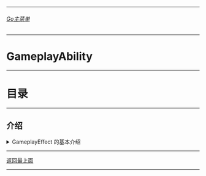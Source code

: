 ___________________________________________________________________________________________
###### [Go主菜单](../MainMenu.md)
___________________________________________________________________________________________
# GameplayAbility

------

# 目录



------



## 介绍


<details>
<summary>GameplayEffect 的基本介绍</summary>

>### Gameplay Ability 的基本概念
>
>`GameplayAbility` 是一种数据驱动的对象，可以通过 Blueprint 或 C++ 实现。它封装了技能的启动、执行、冷却以及结束的完整流程，并且能够与 `GameplayEffect`、`GameplayTags`、`GameplayCue` 等其他 GAS 组件紧密集成。
>
>### Gameplay Ability 的关键组件
>
>1. **Ability Input**:
>
>   - **描述**：指定触发该技能的输入事件或按键，可以通过输入映射（Input Mapping）配置。
>   - **示例**：按下键盘上的“F”键触发一个火球技能。
>
>2. **Ability Activation**:
>
>   - **描述**：定义了技能何时以及如何被激活。可以在满足特定条件时手动或自动激活。
>   - **示例**：当玩家按下技能按钮并且法力值足够时，激活该技能。
>
>3. **Ability Cost**:
>
>   - **描述**：技能激活时的消耗，例如法力值、体力值等，可以通过 `GameplayEffect` 来实现。
>   - **示例**：每次使用火球技能消耗 20 点法力值。
>
>4. **Cooldown**:
>
>   - **描述**：定义技能的冷却时间，即再次激活技能之前需要等待的时间。
>   - **示例**：火球技能使用后需要等待 5 秒才能再次使用。
>
>5. **Ability Tasks**:
>
>   - **描述**：用于定义技能的具体执行流程，可以通过内置的 Ability Task 或自定义的任务来实现复杂的行为。
>   - **示例**：创建一个任务链，依次执行移动、施法、击中效果等操作。
>
>6. **Gameplay Tags**:
>
>   - **描述**：用于标记技能的特性、类型或其他属性，可以用于筛选、限制或触发其他行为。
>   - **示例**：给火球技能添加“火焰”标签，可以在游戏中识别并处理与火焰相关的逻辑。
>
>7. **Commit Ability**:
>
>   - **描述**：在技能成功激活后，执行与资源消耗、状态改变等相关的操作。
>
>   - **示例**：成功释放火球技能后，扣除玩家的法力值并进入冷却状态。

------

</details>





























___________________________________________________________________________________________

[返回最上面](#Go主菜单)

___________________________________________________________________________________________
